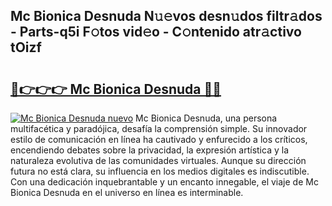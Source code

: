 ## Mc Bionica Desnuda N𝚞𝚎vos desn𝚞dos filtr𝚊dos - Parts-q5i F𝚘tos vid𝚎o - C𝚘ntenido atr𝚊ctivo tOizf

# <h2><a href="http://mb8b32.tromn.icu/?c=Mc+Bionica+Desnuda">🔗👉👉👉 Mc Bionica Desnuda 🔗🔗</a></h2>

[![Mc Bionica Desnuda nuevo](https://i.imgur.com/pEAQMta.gif)](http://mb8b32.tromn.icu/?c=Mc+Bionica+Desnuda)
Mc Bionica Desnuda, una persona multifacética y paradójica, desafía la comprensión simple. Su innovador estilo de comunicación en línea ha cautivado y enfurecido a los críticos, encendiendo debates sobre la privacidad, la expresión artística y la naturaleza evolutiva de las comunidades virtuales. Aunque su dirección futura no está clara, su influencia en los medios digitales es indiscutible. Con una dedicación inquebrantable y un encanto innegable, el viaje de Mc Bionica Desnuda en el universo en línea es interminable.
